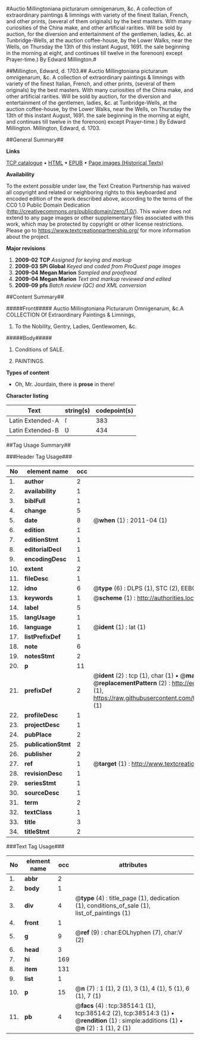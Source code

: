 #Auctio Millingtoniana picturarum omnigenarum, &c. A collection of extraordinary paintings & limnings with variety of the finest Italian, French, and other prints, (several of them originals) by the best masters. With many curiosities of the China make, and other artificial rarities. Will be sold by auction, for the diversion and entertainment of the gentlemen, ladies, &c. at Tunbridge-Wells, at the auction coffee-house, by the Lower Walks, near the Wells, on Thursday the 13th of this instant August, 1691. the sale beginning in the morning at eight, and continues till twelve in the forenoon) except Prayer-time.) By Edward Millington.#

##Millington, Edward, d. 1703.##
Auctio Millingtoniana picturarum omnigenarum, &c. A collection of extraordinary paintings & limnings with variety of the finest Italian, French, and other prints, (several of them originals) by the best masters. With many curiosities of the China make, and other artificial rarities. Will be sold by auction, for the diversion and entertainment of the gentlemen, ladies, &c. at Tunbridge-Wells, at the auction coffee-house, by the Lower Walks, near the Wells, on Thursday the 13th of this instant August, 1691. the sale beginning in the morning at eight, and continues till twelve in the forenoon) except Prayer-time.) By Edward Millington.
Millington, Edward, d. 1703.

##General Summary##

**Links**

[TCP catalogue](http://www.ota.ox.ac.uk/tcp/)  • 
[HTML](http://tei.it.ox.ac.uk/tcp/Texts-HTML/free/A50/A50864.html)  • 
[EPUB](http://tei.it.ox.ac.uk/tcp/Texts-EPUB/free/A50/A50864.epub) • 
[Page images (Historical Texts)](https://historicaltexts.jisc.ac.uk/eebo-99834035e)

**Availability**

To the extent possible under law, the Text Creation Partnership has waived all copyright and related or neighboring rights to this keyboarded and encoded edition of the work described above, according to the terms of the CC0 1.0 Public Domain Dedication (http://creativecommons.org/publicdomain/zero/1.0/). This waiver does not extend to any page images or other supplementary files associated with this work, which may be protected by copyright or other license restrictions. Please go to https://www.textcreationpartnership.org/ for more information about the project.

**Major revisions**

1. __2009-02__ __TCP__ *Assigned for keying and markup*
1. __2009-03__ __SPi Global__ *Keyed and coded from ProQuest page images*
1. __2009-04__ __Megan Marion__ *Sampled and proofread*
1. __2009-04__ __Megan Marion__ *Text and markup reviewed and edited*
1. __2009-09__ __pfs__ *Batch review (QC) and XML conversion*

##Content Summary##

#####Front#####
Auctio Millingtoniana Picturarum Omnigenarum, &c.A COLLECTION Of Extraordinary Paintings & Limnings,
1. To the Nobility, Gentry, Ladies, Gentlewomen, &c.

#####Body#####

1. Conditions of SALE.

1. PAINTINGS.

**Types of content**

  * Oh, Mr. Jourdain, there is **prose** in there!

**Character listing**


|Text|string(s)|codepoint(s)|
|---|---|---|
|Latin Extended-A|ſ|383|
|Latin Extended-B|Ʋ|434|

##Tag Usage Summary##

###Header Tag Usage###

|No|element name|occ|attributes|
|---|---|---|---|
|1.|__author__|2||
|2.|__availability__|1||
|3.|__biblFull__|1||
|4.|__change__|5||
|5.|__date__|8| @__when__ (1) : 2011-04 (1)|
|6.|__edition__|1||
|7.|__editionStmt__|1||
|8.|__editorialDecl__|1||
|9.|__encodingDesc__|1||
|10.|__extent__|2||
|11.|__fileDesc__|1||
|12.|__idno__|6| @__type__ (6) : DLPS (1), STC (2), EEBO-CITATION (1), PROQUEST (1), VID (1)|
|13.|__keywords__|1| @__scheme__ (1) : http://authorities.loc.gov/ (1)|
|14.|__label__|5||
|15.|__langUsage__|1||
|16.|__language__|1| @__ident__ (1) : lat (1)|
|17.|__listPrefixDef__|1||
|18.|__note__|6||
|19.|__notesStmt__|2||
|20.|__p__|11||
|21.|__prefixDef__|2| @__ident__ (2) : tcp (1), char (1)  •  @__matchPattern__ (2) : ([0-9\-]+):([0-9IVX]+) (1), (.+) (1)  •  @__replacementPattern__ (2) : http://eebo.chadwyck.com/downloadtiff?vid=$1&page=$2 (1), https://raw.githubusercontent.com/textcreationpartnership/Texts/master/tcpchars.xml#$1 (1)|
|22.|__profileDesc__|1||
|23.|__projectDesc__|1||
|24.|__pubPlace__|2||
|25.|__publicationStmt__|2||
|26.|__publisher__|2||
|27.|__ref__|1| @__target__ (1) : http://www.textcreationpartnership.org/docs/. (1)|
|28.|__revisionDesc__|1||
|29.|__seriesStmt__|1||
|30.|__sourceDesc__|1||
|31.|__term__|2||
|32.|__textClass__|1||
|33.|__title__|3||
|34.|__titleStmt__|2||


###Text Tag Usage###

|No|element name|occ|attributes|
|---|---|---|---|
|1.|__abbr__|2||
|2.|__body__|1||
|3.|__div__|4| @__type__ (4) : title_page (1), dedication (1), conditions_of_sale (1), list_of_paintings (1)|
|4.|__front__|1||
|5.|__g__|9| @__ref__ (9) : char:EOLhyphen (7), char:V (2)|
|6.|__head__|3||
|7.|__hi__|169||
|8.|__item__|131||
|9.|__list__|1||
|10.|__p__|15| @__n__ (7) : 1 (1), 2 (1), 3 (1), 4 (1), 5 (1), 6 (1), 7 (1)|
|11.|__pb__|4| @__facs__ (4) : tcp:38514:1 (1), tcp:38514:2 (2), tcp:38514:3 (1)  •  @__rendition__ (1) : simple:additions (1)  •  @__n__ (2) : 1 (1), 2 (1)|
